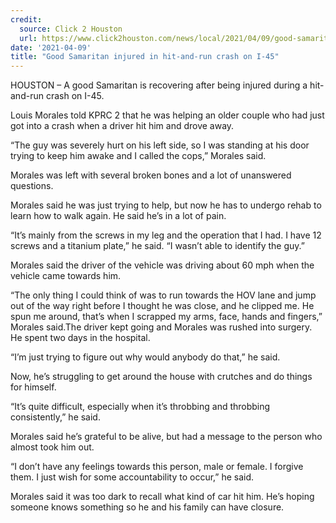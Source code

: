 ```yaml
---
credit:
  source: Click 2 Houston
  url: https://www.click2houston.com/news/local/2021/04/09/good-samaritan-injured-in-hit-and-run-crash-on-i-45/
date: '2021-04-09'
title: "Good Samaritan injured in hit-and-run crash on I-45"
---
```

HOUSTON – A good Samaritan is recovering after being injured during a hit-and-run crash on I-45.

Louis Morales told KPRC 2 that he was helping an older couple who had just got into a crash when a driver hit him and drove away.

“The guy was severely hurt on his left side, so I was standing at his door trying to keep him awake and I called the cops,” Morales said.

Morales was left with several broken bones and a lot of unanswered questions.

Morales said he was just trying to help, but now he has to undergo rehab to learn how to walk again. He said he’s in a lot of pain.

“It’s mainly from the screws in my leg and the operation that I had. I have 12 screws and a titanium plate,” he said. “I wasn’t able to identify the guy.”

Morales said the driver of the vehicle was driving about 60 mph when the vehicle came towards him.

“The only thing I could think of was to run towards the HOV lane and jump out of the way right before I thought he was close, and he clipped me. He spun me around, that’s when I scrapped my arms, face, hands and fingers,” Morales said.The driver kept going and Morales was rushed into surgery. He spent two days in the hospital.

“I’m just trying to figure out why would anybody do that,” he said.

Now, he’s struggling to get around the house with crutches and do things for himself.

“It’s quite difficult, especially when it’s throbbing and throbbing consistently,” he said.

Morales said he’s grateful to be alive, but had a message to the person who almost took him out.

“I don’t have any feelings towards this person, male or female. I forgive them. I just wish for some accountability to occur,” he said.

Morales said it was too dark to recall what kind of car hit him. He’s hoping someone knows something so he and his family can have closure.
